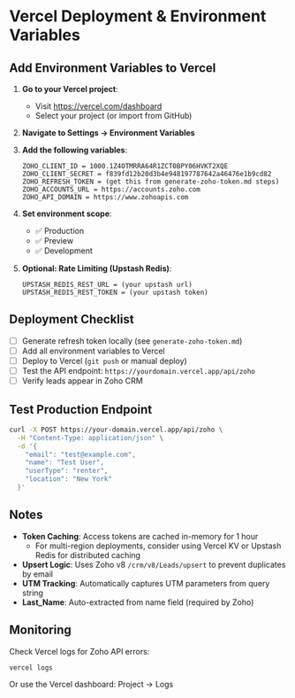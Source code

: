 # Vercel Deployment & Environment Variables

## Add Environment Variables to Vercel

1. **Go to your Vercel project**:
   - Visit https://vercel.com/dashboard
   - Select your project (or import from GitHub)

2. **Navigate to Settings → Environment Variables**

3. **Add the following variables**:

   ```
   ZOHO_CLIENT_ID = 1000.1Z4OTMRRA64R1ZCT0BPY06HVKT2XQE
   ZOHO_CLIENT_SECRET = f839fd12b20d3b4e948197787642a46476e1b9cd82
   ZOHO_REFRESH_TOKEN = (get this from generate-zoho-token.md steps)
   ZOHO_ACCOUNTS_URL = https://accounts.zoho.com
   ZOHO_API_DOMAIN = https://www.zohoapis.com
   ```

4. **Set environment scope**:
   - ✅ Production
   - ✅ Preview
   - ✅ Development

5. **Optional: Rate Limiting (Upstash Redis)**:
   ```
   UPSTASH_REDIS_REST_URL = (your upstash url)
   UPSTASH_REDIS_REST_TOKEN = (your upstash token)
   ```

## Deployment Checklist

- [ ] Generate refresh token locally (see `generate-zoho-token.md`)
- [ ] Add all environment variables to Vercel
- [ ] Deploy to Vercel (`git push` or manual deploy)
- [ ] Test the API endpoint: `https://yourdomain.vercel.app/api/zoho`
- [ ] Verify leads appear in Zoho CRM

## Test Production Endpoint

```bash
curl -X POST https://your-domain.vercel.app/api/zoho \
  -H "Content-Type: application/json" \
  -d '{
    "email": "test@example.com",
    "name": "Test User",
    "userType": "renter",
    "location": "New York"
  }'
```

## Notes

- **Token Caching**: Access tokens are cached in-memory for 1 hour
  - For multi-region deployments, consider using Vercel KV or Upstash Redis for distributed caching
- **Upsert Logic**: Uses Zoho v8 `/crm/v8/Leads/upsert` to prevent duplicates by email
- **UTM Tracking**: Automatically captures UTM parameters from query string
- **Last_Name**: Auto-extracted from name field (required by Zoho)

## Monitoring

Check Vercel logs for Zoho API errors:
```bash
vercel logs
```

Or use the Vercel dashboard: Project → Logs
